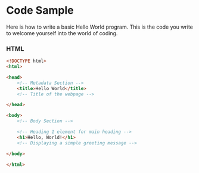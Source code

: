 # Code Sample


Here is how to write a basic Hello World program. This is the code you write to welcome yourself into the world of coding.

### HTML
```html
<!DOCTYPE html>
<html>

<head>
    <!-- Metadata Section -->
    <title>Hello World</title>
    <!-- Title of the webpage -->

</head>

<body>
    <!-- Body Section -->

    <!-- Heading 1 element for main heading -->
    <h1>Hello, World!</h1>
    <!-- Displaying a simple greeting message -->

</body>

</html>


  
